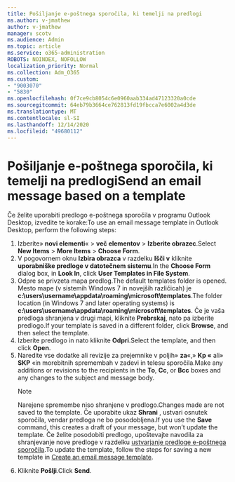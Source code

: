 ```yaml
---
title: Pošiljanje e-poštnega sporočila, ki temelji na predlogi
ms.author: v-jmathew
author: v-jmathew
manager: scotv
ms.audience: Admin
ms.topic: article
ms.service: o365-administration
ROBOTS: NOINDEX, NOFOLLOW
localization_priority: Normal
ms.collection: Adm_O365
ms.custom:
- "9003070"
- "5830"
ms.openlocfilehash: 0f7ce9cb8054c6e0960aab334ad47123320a0cde
ms.sourcegitcommit: 64eb79b3664ce762813fd19fbcca7e6002a4d3de
ms.translationtype: MT
ms.contentlocale: sl-SI
ms.lasthandoff: 12/14/2020
ms.locfileid: "49680112"
---
```

# <a name="send-an-email-message-based-on-a-template"></a><span data-ttu-id="abbcb-102">Pošiljanje e-poštnega sporočila, ki temelji na predlogi</span><span class="sxs-lookup"><span data-stu-id="abbcb-102">Send an email message based on a template</span></span>

<span data-ttu-id="abbcb-103">Če želite uporabiti predlogo e-poštnega sporočila v programu Outlook Desktop, izvedite te korake:</span><span class="sxs-lookup"><span data-stu-id="abbcb-103">To use an email message template in Outlook Desktop, perform the following steps:</span></span>

1. <span data-ttu-id="abbcb-104">Izberite» **novi elementi**«  >  **več elementov**  >  **Izberite obrazec**.</span><span class="sxs-lookup"><span data-stu-id="abbcb-104">Select **New Items** > **More Items** > **Choose Form**.</span></span>
2. <span data-ttu-id="abbcb-105">V pogovornem oknu **Izbira obrazca** v razdelku **Išči v** kliknite **uporabniške predloge v datotečnem sistemu**.</span><span class="sxs-lookup"><span data-stu-id="abbcb-105">In the **Choose Form** dialog box, in **Look In**, click **User Templates in File System**.</span></span>
3. <span data-ttu-id="abbcb-106">Odpre se privzeta mapa predlog.</span><span class="sxs-lookup"><span data-stu-id="abbcb-106">The default templates folder is opened.</span></span> <span data-ttu-id="abbcb-107">Mesto mape (v sistemih Windows 7 in novejših različicah) je **c:\users\username\appdata\roaming\microsoft\templates**.</span><span class="sxs-lookup"><span data-stu-id="abbcb-107">The folder location (in Windows 7 and later operating systems) is **c:\users\username\appdata\roaming\microsoft\templates**.</span></span> <span data-ttu-id="abbcb-108">Če je vaša predloga shranjena v drugi mapi, kliknite **Prebrskaj**, nato pa izberite predlogo.</span><span class="sxs-lookup"><span data-stu-id="abbcb-108">If your template is saved in a different folder, click **Browse**, and then select the template.</span></span>
4. <span data-ttu-id="abbcb-109">Izberite predlogo in nato kliknite **Odpri**.</span><span class="sxs-lookup"><span data-stu-id="abbcb-109">Select the template, and then click **Open**.</span></span>
5. <span data-ttu-id="abbcb-110">Naredite vse dodatke ali revizije za prejemnike v poljih» **za**«,» **Kp «** ali» **SKP** «in morebitnih spremembah v zadevi in telesu sporočila.</span><span class="sxs-lookup"><span data-stu-id="abbcb-110">Make any additions or revisions to the recipients in the **To**, **Cc**, or **Bcc** boxes and any changes to the subject and message body.</span></span>
    > [!NOTE]
    > <span data-ttu-id="abbcb-111">Narejene spremembe niso shranjene v predlogo.</span><span class="sxs-lookup"><span data-stu-id="abbcb-111">Changes made are not saved to the template.</span></span> <span data-ttu-id="abbcb-112">Če uporabite ukaz **Shrani** , ustvari osnutek sporočila, vendar predloga ne bo posodobljena.</span><span class="sxs-lookup"><span data-stu-id="abbcb-112">If you use the **Save** command, this creates a draft of your message, but won’t update the template.</span></span> <span data-ttu-id="abbcb-113">Če želite posodobiti predlogo, upoštevajte navodila za shranjevanje nove predloge v razdelku [ustvarjanje predloge e-poštnega sporočila](https://support.microsoft.com/office/create-an-email-message-template-43ec7142-4dd0-4351-8727-bd0977b6b2d1).</span><span class="sxs-lookup"><span data-stu-id="abbcb-113">To update the template, follow the steps for saving a new template in [Create an email message template](https://support.microsoft.com/office/create-an-email-message-template-43ec7142-4dd0-4351-8727-bd0977b6b2d1).</span></span>
6. <span data-ttu-id="abbcb-114">Kliknite **Pošlji**.</span><span class="sxs-lookup"><span data-stu-id="abbcb-114">Click **Send**.</span></span>
